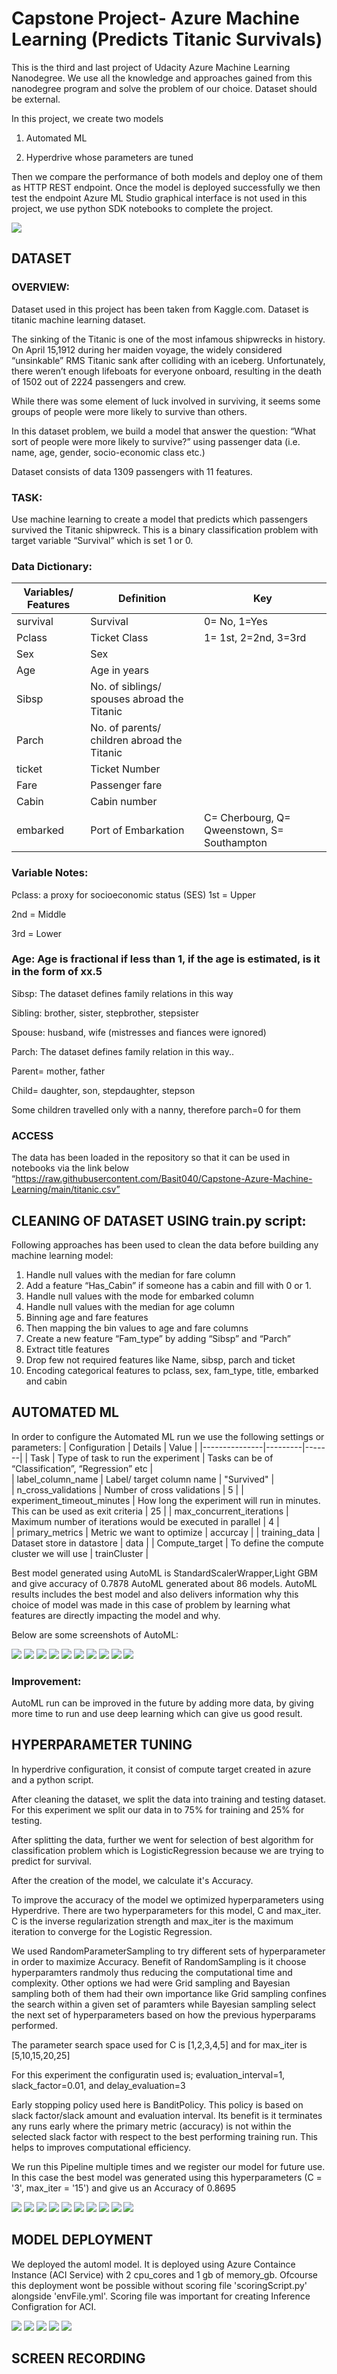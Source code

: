 # Capstone Project- Azure Machine Learning (Predicts Titanic Survivals)
This is the third and last project of Udacity Azure Machine Learning Nanodegree. We use all the knowledge and approaches gained from this nanodegree program and solve the problem of our choice. Dataset should be external.

In this project, we create two models 
1)	Automated ML

2)	Hyperdrive whose parameters are tuned

Then we compare the performance of both models and deploy one of them as HTTP REST endpoint. Once the model is deployed successfully we then test the endpoint
Azure ML Studio graphical interface is not used in this project, we use python SDK notebooks to complete the project. 

<img src = "Architecture.png"  />

## DATASET
### OVERVIEW:
Dataset used in this project has been taken from Kaggle.com. Dataset is titanic machine learning dataset. 

The sinking of the Titanic is one of the most infamous shipwrecks in history. On April 15,1912 during her maiden voyage, the widely considered “unsinkable” RMS Titanic sank after colliding with an iceberg. Unfortunately, there weren’t enough lifeboats for everyone onboard, resulting in the death of 1502 out of 2224 passengers and crew.

While there was some element of luck involved in surviving, it seems some groups of people were more likely to survive than others.

In this dataset problem, we build a model that answer the question: “What sort of people were more likely to survive?” using passenger data (i.e. name, age, gender, socio-economic class etc.)

Dataset consists of data 1309 passengers with 11 features.    

### TASK:
Use machine learning to create a model that predicts which passengers survived the Titanic shipwreck. This is a binary classification problem with target variable “Survival” which is set 1 or 0.

### Data Dictionary:
| Variables/ Features | Definition | Key |
|---------------------|------------|-----|
| survival	| Survival	| 0= No, 1=Yes |
| Pclass	| Ticket Class	| 1= 1st, 2=2nd, 3=3rd | 
| Sex	| Sex | |	
| Age	 | Age in years | |	
| Sibsp	| No. of siblings/ spouses abroad the Titanic | |
| Parch	| No. of parents/ children abroad the Titanic |	|
| ticket	| Ticket Number | |	
| Fare | Passenger fare | |	
| Cabin |	Cabin number | |	
| embarked |	Port of Embarkation |	C= Cherbourg, Q= Qweenstown, S= Southampton |

### Variable Notes:
Pclass: a proxy for socioeconomic status (SES)
1st = Upper

2nd = Middle

3rd = Lower

### Age: Age is fractional if less than 1, if the age is estimated, is it in the form of xx.5
Sibsp: The dataset defines family relations in this way

Sibling: brother, sister, stepbrother, stepsister

Spouse: husband, wife (mistresses and fiances were ignored)

Parch: The dataset defines family relation in this way..

Parent= mother, father

Child= daughter, son, stepdaughter, stepson

Some children travelled only with a nanny, therefore parch=0 for them

### ACCESS
The data has been loaded in the repository so that it can be used in notebooks via the link below
“https://raw.githubusercontent.com/Basit040/Capstone-Azure-Machine-Learning/main/titanic.csv”

## CLEANING OF DATASET USING train.py script:
Following approaches has been used to clean the data before building any machine learning model:
1)	Handle null values with the median for fare column
2)	Add a feature “Has_Cabin” if someone has a cabin and fill with 0 or 1.
3)	Handle null values with the mode for embarked column
4)	Handle null values with the median for age column
5)	Binning age and fare features
6)	Then mapping the bin values to age and fare columns
7)	Create a new feature “Fam_type” by adding “Sibsp” and “Parch” 
8)	Extract title features
9)	Drop few not required features like Name, sibsp, parch and ticket
10)	Encoding categorical features to pclass, sex, fam_type, title, embarked and cabin

## AUTOMATED ML
In order to configure the Automated ML run we use the following settings or parameters:
| Configuration |	Details |	Value |
|---------------|---------|-------|
| Task |	Type of task to run the experiment | Tasks can be of “Classification”, “Regression” etc |	
| label_column_name	| Label/ target column name | "Survived" |	
| n_cross_validations	| Number of cross validations | 5 |	
| experiment_timeout_minutes	| How long the experiment will run in minutes. This can be used as exit criteria | 25 |	
| max_concurrent_iterations |	Maximum number of iterations would be executed in parallel | 4 |	
| primary_metrics |	Metric we want to optimize | accurcay |	
| training_data |	Dataset store in datastore | data |	
| Compute_target	| To define the compute cluster we will use | trainCluster |	

Best model generated using AutoML is StandardScalerWrapper,Light GBM and give accuracy of 0.7878
AutoML generated about 86 models. AutoML results includes the best model and also delivers information why this choice of model was made in this case of problem by learning what features are directly impacting the model and why. 

 Below are some screenshots of AutoML:
 
 <img src = "https://github.com/Basit040/MICROSOFT-AZURE-CAPSTONE-PROJECT-/blob/main/Screenshots/1.jpg"  />
 
 <img src = "https://github.com/Basit040/MICROSOFT-AZURE-CAPSTONE-PROJECT-/blob/main/Screenshots/2.jpg"  />
 
 <img src = "https://github.com/Basit040/MICROSOFT-AZURE-CAPSTONE-PROJECT-/blob/main/Screenshots/3.jpg"  />
 
 <img src = "https://github.com/Basit040/MICROSOFT-AZURE-CAPSTONE-PROJECT-/blob/main/Screenshots/4.jpg"  />
 
 <img src = "https://github.com/Basit040/MICROSOFT-AZURE-CAPSTONE-PROJECT-/blob/main/Screenshots/5.jpg"  />
 
 <img src = "https://github.com/Basit040/MICROSOFT-AZURE-CAPSTONE-PROJECT-/blob/main/Screenshots/6.jpg"  />
 
 <img src = "https://github.com/Basit040/MICROSOFT-AZURE-CAPSTONE-PROJECT-/blob/main/Screenshots/7.jpg"  />
 
 <img src = "https://github.com/Basit040/MICROSOFT-AZURE-CAPSTONE-PROJECT-/blob/main/Screenshots/8.jpg"  />
 
 <img src = "https://github.com/Basit040/MICROSOFT-AZURE-CAPSTONE-PROJECT-/blob/main/Screenshots/9.jpg"  />
 
 <img src = "https://github.com/Basit040/MICROSOFT-AZURE-CAPSTONE-PROJECT-/blob/main/Screenshots/10.jpg"  />
 
 
### Improvement:
AutoML run can be improved in the future by adding more data, by giving more time to run and use deep learning which can give us good result.

## HYPERPARAMETER TUNING
In hyperdrive configuration, it consist of compute target created in azure and a python script. 

After cleaning the dataset, we split the data into training and testing dataset. For this experiment we split our data in to 75% for training and 25% for testing.

After splitting the data, further we went for selection of best algorithm for classification problem which is LogisticRegression because we are trying to predict for survival.

After the creation of the model, we calculate it's Accuracy.

To improve the accuracy of the model we optimized hyperparameters using Hyperdrive. There are two hyperparameters for this model, C and max_iter. C is the inverse regularization strength and max_iter is the maximum iteration to converge for the Logistic Regression.

We used RandomParameterSampling to try different sets of hyperparameter in order to maximize Accuracy. Benefit of RandomSampling is it choose hyperparamters randmoly thus reducing the computational time and complexity. Other options we had were Grid sampling and Bayesian sampling both of them had their own importance like Grid sampling confines the search within a given set of paramters while Bayesian sampling select the next set of hyperparameters based on how the previous hyperparams performed.

The parameter search space used for C is [1,2,3,4,5] and for max_iter is [5,10,15,20,25]

For this experiment the configuratin used is; evaluation_interval=1, slack_factor=0.01, and delay_evaluation=3

Early stopping policy used here is BanditPolicy. This policy is based on slack factor/slack amount and evaluation interval. Its benefit is it terminates any runs early where the primary metric (accuracy) is not within the selected slack factor with respect to the best performing training run. This helps to improves computational efficiency.

We run this Pipeline multiple times and we register our model for future use. In this case the best model was generated using this hyperparameters (C = '3', max_iter = '15') and give us an Accuracy of 0.8695

<img src = "https://github.com/Basit040/MICROSOFT-AZURE-CAPSTONE-PROJECT-/blob/main/Screenshots/11.jpg"  />

<img src = "https://github.com/Basit040/MICROSOFT-AZURE-CAPSTONE-PROJECT-/blob/main/Screenshots/12.jpg"  />

<img src = "https://github.com/Basit040/MICROSOFT-AZURE-CAPSTONE-PROJECT-/blob/main/Screenshots/13.jpg"  />

<img src = "https://github.com/Basit040/MICROSOFT-AZURE-CAPSTONE-PROJECT-/blob/main/Screenshots/14.jpg"  />

<img src = "https://github.com/Basit040/MICROSOFT-AZURE-CAPSTONE-PROJECT-/blob/main/Screenshots/15.jpg"  />

<img src = "https://github.com/Basit040/MICROSOFT-AZURE-CAPSTONE-PROJECT-/blob/main/Screenshots/16.jpg"  />

<img src = "https://github.com/Basit040/MICROSOFT-AZURE-CAPSTONE-PROJECT-/blob/main/Screenshots/17.jpg"  />

<img src = "https://github.com/Basit040/MICROSOFT-AZURE-CAPSTONE-PROJECT-/blob/main/Screenshots/18.jpg"  />

<img src = "https://github.com/Basit040/MICROSOFT-AZURE-CAPSTONE-PROJECT-/blob/main/Screenshots/19.jpg"  />

<img src = "https://github.com/Basit040/MICROSOFT-AZURE-CAPSTONE-PROJECT-/blob/main/Screenshots/20.jpg"  />

## MODEL DEPLOYMENT
We deployed the automl model. It  is deployed using Azure Containce Instance (ACI Service) with 2 cpu_cores and 1 gb of memory_gb. Ofcourse this deployment wont be possible without scoring file 'scoringScript.py'  alongside 'envFile.yml'. Scoring file was important for creating Inference Configration for ACI.

<img src = "https://github.com/Basit040/MICROSOFT-AZURE-CAPSTONE-PROJECT-/blob/main/Screenshots/21.jpg"  />

<img src = "https://github.com/Basit040/MICROSOFT-AZURE-CAPSTONE-PROJECT-/blob/main/Screenshots/22.jpg"  />

<img src = "https://github.com/Basit040/MICROSOFT-AZURE-CAPSTONE-PROJECT-/blob/main/Screenshots/23.jpg"  />

<img src = "https://github.com/Basit040/MICROSOFT-AZURE-CAPSTONE-PROJECT-/blob/main/Screenshots/24.jpg"  />

<img src = "https://github.com/Basit040/MICROSOFT-AZURE-CAPSTONE-PROJECT-/blob/main/Screenshots/25.jpg"  />




## SCREEN RECORDING



